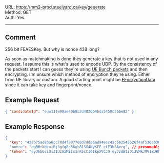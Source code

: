 URL: https://mm2-prod.steelyard.ca/key/generate \
Method: GET \
Auth: Yes

---

## Comment
256 bit FEAESKey. But why is nonce 43B long?

As soon as matchmaking is done they generate a key that is not used in any request. I assume this is what's used to encode UDP. By the consistency of the packets start I can guess they're using [UE Bunch packets](https://dev.epicgames.com/documentation/en-us/unreal-engine/API/Runtime/Engine/Net/FInBunch) and then encrypting. I'm unsure which method of encryption they're using. Either from UE library or custom. A good starting point might be [FEncryptionData](https://dev.epicgames.com/documentation/en-us/unreal-engine/API/Runtime/CoreUObject/UObject/FEncryptionData) since it can take key and fingerprint/nonce.

## Example Request
```json
{ "candidateId": "euw11$e90ae40b8b2d4020b4bda5450c56be82" }
```

## Example Response
```json
{
  "key": "428b75ad8ba6cc78d4f887700d7dde6ad94eec42c5b2545b26f4af536ab30add", // https://dev.epicgames.com/documentation/en-us/unreal-engine/API/Runtime/Core/Misc/FAES/FAESKey
  "nonce": "eg9MrkNzuiRj3gfq8s5GqhB1SG4NyKFE_cfE3h8Avrg", // presumably fingerprint 
  "token": "eyJhbGciOiJIUzUxMiIsInR5cCI6IkpXVCJ9.eyJzdWIiOiJVMkJMV1ZUREhaR1dMQktLTFkyUUc2VVg0SSIsImlzcyI6ImdhbWVfc2Vzc2lvbl9hcGkiLCJpYXQiOjE3NDUzMTQ5NDksInNlc3Npb24tdXVpZCI6ImM5NGNhN2U1YzczNjRkY2Q4ZDNjODE3NTg5N2Y0MTEwIiwiZGlzcGxheV9uYW1lIjoiQmxcdTAwZmN0ZW5kZSBCbFx1MDBmY3RlIiwicGxhdGZvcm0iOiJ3aW4ifQ.KDD9TdOzgIWIUHFQsh8fQT9CARiS1i469bQrmUFWTdknbvfRN7CC9i3QCkizP5BUZtSODfH1q-YoXvn3ddn7Hg=21a6b16923a845e6b6f9ef451a555228" // Login/GameSession/GetSessionToken.md gamesession id = Matchmaking/Candidate/GetStatus.md session id
}
```